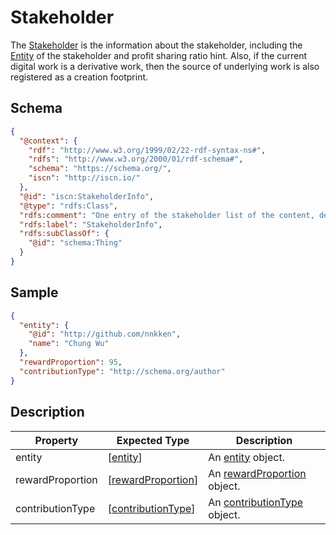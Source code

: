 # Stakeholder

The [Stakeholder](#) is the information about the stakeholder, including the [Entity](../entity/README.md) of the stakeholder and profit sharing ratio hint. Also, if the current digital work is a derivative work, then the source of underlying work is also registered as a creation footprint.

## Schema

```json
{
  "@context": {
    "rdf": "http://www.w3.org/1999/02/22-rdf-syntax-ns#",
    "rdfs": "http://www.w3.org/2000/01/rdf-schema#",
    "schema": "https://schema.org/",
    "iscn": "http://iscn.io/"
  },
  "@id": "iscn:StakeholderInfo",
  "@type": "rdfs:Class",
  "rdfs:comment": "One entry of the stakeholder list of the content, describing who or which content should be cited for the contribution to the content, and how much should the contribution be rewarded.",
  "rdfs:label": "StakeholderInfo",
  "rdfs:subClassOf": {
    "@id": "schema:Thing"
  }
}
```

## Sample

```json
{
  "entity": {
    "@id": "http://github.com/nnkken",
    "name": "Chung Wu"
  },
  "rewardProportion": 95,
  "contributionType": "http://schema.org/author"
}
```

## Description

| Property         | Expected Type                                         | Description                                                  |
| ---------------- | ----------------------------------------------------- | ------------------------------------------------------------ |
| entity           | \[[entity](../entity/README.md)\]                     | An [entity](../entity/README.md) object.                     |
| rewardProportion | \[[rewardProportion](../rewardProportion/README.md)\] | An [rewardProportion](../rewardProportion/README.md) object. |
| contributionType | \[[contributionType](../contributionType/README.md)\] | An [contributionType](../contributionType/README.md) object. |
